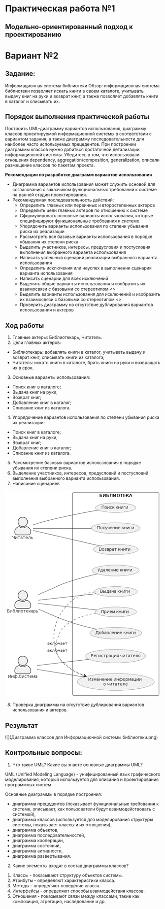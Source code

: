 # Практическая работа №1
## Модельно-ориентированный подход к проектированию

# Вариант №2
## Задание:
Информационная система библиотеки
Обзор: информационная система библиотеки позволяет искать книги в своем каталоге, учитывать выдачу книг на руки и возврат книг, а также позволяет добавлять книги в каталог и списывать их.

## Порядок выполнения практической работы
 
Построить UML-диаграмму вариантов использования, диаграмму классов проектируемой информационной системы в соответствии с вариантом задания, а также диаграмму последовательности для наиболее часто используемых прецедентов. При построении диаграммы классов нужно добиться достаточной детализации информационной системы. Убедитесь в том, что использовали отношения dependency, aggregation/composition, generalization, описали размещение классов по пакетам проекта.


**Рекомендации по разработке диаграмм вариантов использования**

- Диаграмма вариантов использования может служить основой для согласования с заказчиком функциональных требований к системе на ранней стадии проектирования.
- Рекомендуемая последовательность действий:
    + Определить главных или первичных и второстепенных актеров 
    + Определить цели главных актеров по отношению к системе 
    + Сформулировать основные варианты использования, которые специфицируют функциональные требования к системе
    + Упорядочить варианты использования по степени убывания риска их реализации 
    + Рассмотреть все базовые варианты использования в порядке убывания их степени риска 
    + Выделить участников, интересы, предусловия и постусловия выполнения выбранного варианта использования 
    + Написать успешный сценарий реализации выбранного варианта использования 
    + Определить исключения или неуспех в выполнении сценария варианта использования 
    + Написать сценарии для всех исключений 
    + Выделить общие варианты использования и изобразить их взаимосвязи с базовыми со стереотипом <<include>> 
    + Выделить варианты использования для исключений и изобразить их взаимосвязи с базовыми со стереотипом <<extend>> 
    + Проверить диаграмму на отсутствие дублирования вариантов использования и актеров 

## Ход работы
1. Главные актеры: Библиотекарь, Читатель.
2. Цели главных актеров:
- Библиотекарь: добавлять книги в каталог, учитывать выдачу и возврат книг, списывать книги из каталога;
- Читатель: искать книги в каталоге, брать книги на руки и возвращать их в срок.
3. Основные варианты использования:
- Поиск книг в каталоге;
- Выдача книг на руки;
- Возврат книг;
- Добавление книг в каталог;
- Списание книг из каталога.
4. Упорядочение вариантов использования по степени убывания риска их реализации:
- Поиск книг в каталоге;
- Выдача книг на руки;
- Возврат книг;
- Добавление книг в каталог;
- Списание книг из каталога.
5. Рассмотрение базовых вариантов использования в порядке убывания их степени риска.
6. Выделение участников, интересов, предусловий и постусловий выполнения выбранного варианта использования.
7. Написание сценариев
   
![](Сценарий.png)

8.  Проверка диаграммы на отсутствие дублирования вариантов использования и актеров.

## Результат
![](Диаграмма классов для Информационной системы библиотеки.png)


## Контрольные вопросы:

1.	Что такое UML? Какие вы знаете основные диаграммы UML?

UML (Unified Modeling Language) - унифицированный язык графического моделирования, который используется для описания и проектирования программных систем

Основные диаграммы в порядке построения:

- диаграмма прецедентов (показывает функциональные требования к системе, описывает, как пользователи будут взаимодействовать с системой),
- диаграмма классов (используется для моделирования структуры системы, показывает классы и их отношения), 
- диаграмма объектов, 
- диаграмма последовательностей, 
- диаграмма кооперации, 
- диаграмма состояний, 
- диаграмма активности, 
- диаграмма развертывания.




 
2.	Какие элементы входят в состав диаграммы классов? 

  1) Классы - показывают структуру объектов системы.
  2) Атрибуты - определяют характеристики класса.
  3) Методы - определяют поведение класса.
  4) Интерфейсы - определяют способы взаимодействия классов.
  5) Отношения - показывают связи между классами, такие как композиция, агрегация, наследование и др.
